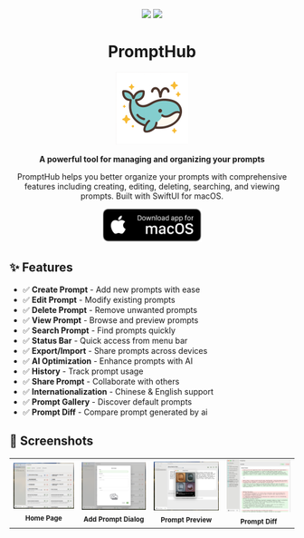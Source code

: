 
<div align="center">

![](https://img.shields.io/badge/UI-SwiftUI-green) ![](https://img.shields.io/badge/License-MIT-orange)

# PromptHub

<img alt="AppIcon" src="./prompthub/Assets.xcassets/AppIcon.appiconset/icon-256.png" width="128px"/>

**A powerful tool for managing and organizing your prompts**

PromptHub helps you better organize your prompts with comprehensive features including creating, editing, deleting, searching, and viewing prompts. Built with SwiftUI for macOS.

<a href="https://apps.apple.com/app/promptbox/id6742745674">
<img src="screens/macos_badge_noborder.png" width="175" alt="Download for macOS"/>
</a>

</div>


## ✨ Features

- ✅ **Create Prompt** - Add new prompts with ease
- ✅ **Edit Prompt** - Modify existing prompts
- ✅ **Delete Prompt** - Remove unwanted prompts
- ✅ **View Prompt** - Browse and preview prompts
- ✅ **Search Prompt** - Find prompts quickly
- ✅ **Status Bar** - Quick access from menu bar
- ✅ **Export/Import** - Share prompts across devices
- ✅ **AI Optimization** - Enhance prompts with AI
- ✅ **History** - Track prompt usage
- ✅ **Share Prompt** - Collaborate with others
- ✅ **Internationalization** - Chinese & English support
- ✅ **Prompt Gallery** - Discover default prompts
- ✅ **Prompt Diff** - Compare prompt generated by ai

## 📸 Screenshots

<div align="center">
  <table>
    <tr>
      <td align="center">
        <img src="./screens/home_page.png" width="280" alt="Home Page"/>
        <br/>
        <sub><b>Home Page</b></sub>
      </td>
      <td align="center">
        <img src="./screens/add_prompt_dialog.png" width="280" alt="Add Prompt Dialog"/>
        <br/>
        <sub><b>Add Prompt Dialog</b></sub>
      </td>
      <td align="center">
        <img src="./screens/prompt_preview.png" width="280" alt="Prompt Preview"/>
        <br/>
        <sub><b>Prompt Preview</b></sub>
      </td>
      <td align="center">
        <img src="./screens/diff.jpg" width="280" alt="Prompt Diff"/>
        <br/>
        <sub><b>Prompt Diff</b></sub>
      </td>
    </tr>
  </table>
</div>